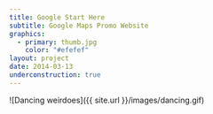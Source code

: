 ```yaml
---
title: Google Start Here
subtitle: Google Maps Promo Website
graphics:
  - primary: thumb.jpg
    color: "#efefef"
layout: project
date: 2014-03-13
underconstruction: true
---
```


![Dancing weirdoes]({{ site.url }}/images/dancing.gif)
